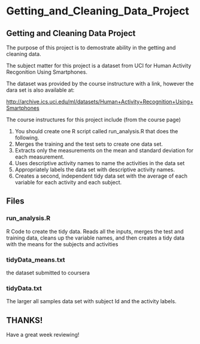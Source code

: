 Getting_and_Cleaning_Data_Project
=================================

## Getting and Cleaning Data Project

The purpose of this project is to demostrate ability in the getting and cleaning data.  

The subject matter for this project is a dataset from UCI for Human Activity Recgonition Using Smartphones.

The dataset was provided by the course instructure with a link, however the dara set is also available at:

http://archive.ics.uci.edu/ml/datasets/Human+Activity+Recognition+Using+Smartphones 

The course instructures for this project include (from the course page)

1. You should create one R script called run_analysis.R that does the following. 
2. Merges the training and the test sets to create one data set.
3. Extracts only the measurements on the mean and standard deviation for each measurement. 
4. Uses descriptive activity names to name the activities in the data set
5. Appropriately labels the data set with descriptive activity names. 
6. Creates a second, independent tidy data set with the average of each variable for each activity and each subject. 


## Files

### run_analysis.R
R Code to create the tidy data.  Reads all the inputs, merges the test and training data, cleans up the 
variable names, and then creates a tidy data with the means for the subjects and activities

### tidyData_means.txt

the dataset submitted to coursera

### tidyData.txt

The larger all samples data set with subject Id and the activity labels.


##  THANKS!

Have a great week reviewing!
